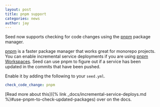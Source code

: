 ```yaml
---
layout: post
title: pnpm support
categories: news
author: jay
---
```


Seed now supports checking for code changes using the [pnpm](https://pnpm.io) package manager. 

[pnpm](https://pnpm.io) is a faster package manager that works great for monorepo projects. You can enable incremental service deployments if you are using [pnpm Workspaces](https://pnpm.io/workspaces). Seed can use pnpm to figure out if a service has been updated in the commits that have been pushed.

Enable it by adding the following to your `seed.yml`.

``` yaml
check_code_change: pnpm
```

[Read more about this]({% link _docs/incremental-service-deploys.md %}#use-pnpm-to-check-updated-packages) over on the docs.
